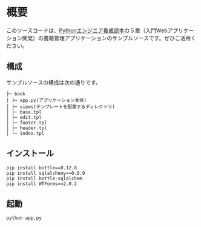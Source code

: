 # 概要

このソースコードは、[Pythonエンジニア養成読本](http://gihyo.jp/book/2015/978-4-7741-7320-7)の５章（入門Webアプリケーション開発）の書籍管理アプリケーションのサンプルソースです。ぜひこ活用ください。


## 構成

サンプルソースの構成は次の通りです。

```
├─ book
│ ├─ app.py(アプリケーション本体)
│ ├─ views(テンプレートを配置するディレクトリ) 
│ ├─ base.tpl
│ ├─ edit.tpl
│ ├─ footer.tpl
│ ├─ header.tpl
│ └─ index.tpl
```

## インストール

```
pip install bottle==0.12.8
pip install sqlalchemy==0.9.9
pip install bottle-sqlalchem
pip install WTForms==2.0.2
```

## 起動

```
python app.py
```